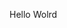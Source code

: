 Hello Wolrd




















































































































































































































































































































































































































































































































































































































































































































































































































































































































































































































































































































































































































































































































































































































































































































































































































































































































































































































































































































































































































































































































































































































































































































































































































































































































































































































































































































































































































































































































































































































































































































































































































































































































































































































































































































































































































































































































































































































































































































